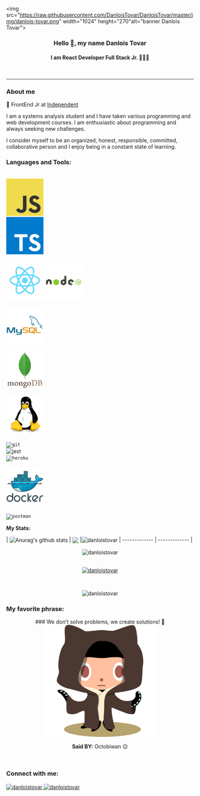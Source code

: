<img src="https://raw.githubusercontent.com/DanloisTovar/DanloisTovar/master/img/danlois-tovar.png" width="1024" height="270"alt="banner Danlois Tovar">

<p align="center" width="300" >
 
   <h3 align="center">Hello 👋, my name Danlois Tovar </h3>
 <h4 align="center"> I am React Developer Full Stack Jr. 👨🏻‍💻</h3>
</p>

<br>
<hr>


<h3 align="left">About me</h3>

💼 FrontEnd Jr at [Independent](https://danloistovar.netlify.app/)

I am a systems analysis student and I have taken various programming and web development courses. I am enthusiastic about programming and always seeking new challenges.

I consider myself to be an organized, honest, responsible, committed, collaborative person and I enjoy being in a constant state of learning. 

[comment]: # (skills)

<h3 align="left">Languages and Tools:</h3>

<code>
<img height="100" alt="javascript" src="https://raw.githubusercontent.com/github/explore/80688e429a7d4ef2fca1e82350fe8e3517d3494d/topics/javascript/javascript.png">
</code>
<code><img height="100" alt="typescript" src="https://raw.githubusercontent.com/github/explore/80688e429a7d4ef2fca1e82350fe8e3517d3494d/topics/typescript/typescript.png">
</code><code>
<img height="100" alt="react" src="https://raw.githubusercontent.com/github/explore/80688e429a7d4ef2fca1e82350fe8e3517d3494d/topics/react/react.png"></code>
<code><img src="https://raw.githubusercontent.com/devicons/devicon/master/icons/nodejs/nodejs-original-wordmark.svg" alt="nodejs" width="100" height=""/>
</code>
<code>
<img src="https://raw.githubusercontent.com/devicons/devicon/master/icons/mysql/mysql-original-wordmark.svg" alt="mysql" width="100" height=""/>
</code> 
<code>
<img src="https://raw.githubusercontent.com/devicons/devicon/master/icons/mongodb/mongodb-original-wordmark.svg" alt="mongodb" width="100" height=""/> 
</code> 
<code>
<img src="https://raw.githubusercontent.com/devicons/devicon/master/icons/linux/linux-original.svg" alt="linux" width="100" height=""/>
</code> 
<code>
<img src="https://www.vectorlogo.zone/logos/git-scm/git-scm-icon.svg" alt="git" width="100" height=""/>
</code> 
<img src="https://www.vectorlogo.zone/logos/jestjsio/jestjsio-icon.svg" alt="jest" width="100" height=""/>
<code>
<img src="https://www.vectorlogo.zone/logos/heroku/heroku-icon.svg" alt="heroku" width="100"/>
</code>
<code>
<img src="https://raw.githubusercontent.com/devicons/devicon/master/icons/docker/docker-original-wordmark.svg" alt="docker" width="" height="100"/>
</code> 
<code>
<img src="https://www.vectorlogo.zone/logos/getpostman/getpostman-icon.svg" alt="postman" width="100" height=""/>
</code>


**My Stats:**     

[comment]: # (tables Stats | Most use languages)

| <img align="center" src="https://github-readme-stats.vercel.app/api?username=DanloisTovar&show_icons=true&include_all_commits=true&theme=algolia&hide_border=true" alt="Anurag's github stats" /> | <img align="center" src="https://github-readme-stats.vercel.app/api/top-langs/?username=DanloisTovar&layout=compact&theme=algolia&hide_border=true" /> |<img align="center" src="https://github-readme-streak-stats.herokuapp.com/?user=danloistovar&theme=algolia&" alt="danloistovar" >
| ------------- | ------------- |


 <div align="center">
 <img align="center" src="https://github-readme-streak-stats.herokuapp.com/?user=danloistovar&theme=algolia&" alt="danloistovar" > 
<div/>

<br>

<div align="center">
<p align="center"> <a href="https://github.com/ryo-ma/github-profile-trophy">
<img src="https://github-profile-trophy.vercel.app/?username=DanloisTovar&theme=algolia&" alt="danloistovar" /></a>
</p>
<div/>
<br>
<p align="center"> <img src="https://komarev.com/ghpvc/?username=danloistovar&label=Profile%20views&color=0e75b6&style=flat" alt="danloistovar" /> </p>
<h3 align="left"> My favorite phrase:</h3>
### We don't solve problems, we create solutions! 👊️


<div align="center">
<img src="https://raw.githubusercontent.com/DanloisTovar/DanloisTovar/master/img/octobiwan.jpeg" width="300" height=""alt="banner Danlois Tovar"> 

**Said BY:** Octobiwan 😉️
<div/> 

<br>

<div align="center">

<div/> 

<h3 align="left">Connect with me:</h3>
<p align="left">
<a href="https://linkedin.com/in/danloistovar" target="blank"><img align="center" src="https://raw.githubusercontent.com/rahuldkjain/github-profile-readme-generator/master/src/images/icons/Social/linked-in-alt.svg" alt="danloistovar" height="" width="40" /> </a> <a href="https://github.com/DanloisTovar" target="blank"><img align="center" src="https://raw.githubusercontent.com/rahuldkjain/github-profile-readme-generator/master/src/images/icons/Social/github.svg" alt="danloistovar" height="" width="40" /></a>
</p>
